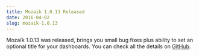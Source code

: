 ```yaml
---
title: Mozaïk 1.0.13 Released
date: 2016-04-02
slug: mozaik-1.0.13
---
```

Mozaïk 1.0.13 was released, brings you small bug fixes plus ability to set an optional title for your dashboards.
You can check all the details on [GitHub](https://github.com/plouc/mozaik/releases/tag/v1.0.13).
